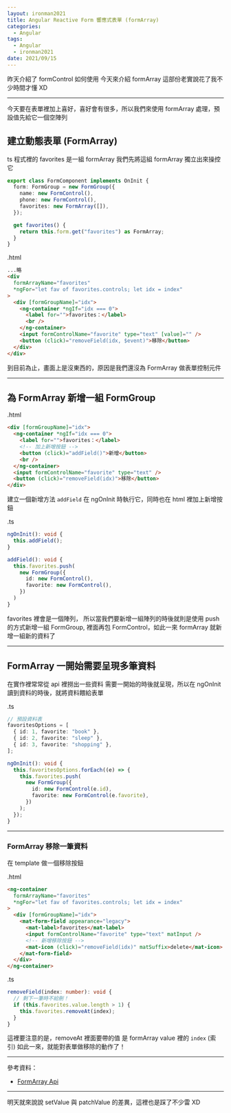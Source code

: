 ```yaml
---
layout: ironman2021
title: Angular Reactive Form 響應式表單 (formArray)
categories:
  - Angular
tags:
  - Angular
  - ironman2021
date: 2021/09/15
---
```


昨天介紹了 formControl 如何使用
今天來介紹 formArray
這部份老實說花了我不少時間才懂 XD

---

今天要在表單裡加上喜好，喜好會有很多，所以我們來使用 formArray 處理，預設值先給它一個空陣列

## 建立動態表單 (FormArray)

ts 程式裡的 favorites 是一組 formArray
我們先將這組 formArray 獨立出來操控它

```ts
export class FormComponent implements OnInit {
  form: FormGroup = new FormGroup({
    name: new FormControl(),
    phone: new FormControl(),
    favorites: new FormArray([]),
  });

  get favorites() {
    return this.form.get("favorites") as FormArray;
  }
}
```

.html

```html
...略
<div
  formArrayName="favorites"
  *ngFor="let fav of favorites.controls; let idx = index"
>
  <div [formGroupName]="idx">
    <ng-container *ngIf="idx === 0">
      <label for="">favorites：</label>
      <br />
    </ng-container>
    <input formControlName="favorite" type="text" [value]="" />
    <button (click)="removeField(idx, $event)">移除</button>
  </div>
</div>
```

到目前為止，畫面上是沒東西的，原因是我們還沒為 FormArray 做表單控制元件

---

## 為 FormArray 新增一組 FormGroup

.html

```html
<div [formGroupName]="idx">
  <ng-container *ngIf="idx === 0">
    <label for="">favorites：</label>
    <!-- 加上新增按鈕 -->
    <button (click)="addField()">新增</button>
    <br />
  </ng-container>
  <input formControlName="favorite" type="text" />
  <button (click)="removeField(idx)">移除</button>
</div>
```

建立一個新增方法 `addField` 在 ngOnInit 時執行它，同時也在 html 裡加上新增按鈕

.ts

```ts
ngOnInit(): void {
  this.addField();
}

addField(): void {
  this.favorites.push(
    new FormGroup({
      id: new FormControl(),
      favorite: new FormControl(),
    })
  )
}
```

favorites 裡會是一個陣列，
所以當我們要新增一組陣列的時後就則是使用 push 的方式新增一組 FormGroup, 裡面再包 FormControl，如此一來 formArray 就新增一組新的資料了

---

## FormArray 一開始需要呈現多筆資料

在實作裡常常從 api 裡撈出一些資料 需要一開始的時後就呈現，所以在 ngOnInit 讀到資料的時後，就將資料餵給表單

.ts

```ts
// 預設資料表
favoritesOptions = [
  { id: 1, favorite: "book" },
  { id: 2, favorite: "sleep" },
  { id: 3, favorite: "shopping" },
];

ngOnInit(): void {
  this.favoritesOptions.forEach((e) => {
    this.favorites.push(
      new FormGroup({
        id: new FormControl(e.id),
        favorite: new FormControl(e.favorite),
      })
    );
  });
}
```

---

### FormArray 移除一筆資料

在 template 做一個移除按鈕

.html

```html
<ng-container
  formArrayName="favorites"
  *ngFor="let fav of favorites.controls; let idx = index"
>
  <div [formGroupName]="idx">
    <mat-form-field appearance="legacy">
      <mat-label>favorites</mat-label>
      <input formControlName="favorite" type="text" matInput />
      <!-- 新增移除按鈕 -->
      <mat-icon (click)="removeField(idx)" matSuffix>delete</mat-icon>
    </mat-form-field>
  </div>
</ng-container>
```

.ts

```ts
removeField(index: number): void {
  // 剩下一筆時不給刪！
  if (this.favorites.value.length > 1) {
    this.favorites.removeAt(index);
  }
}
```

這裡要注意的是，removeAt 裡面要帶的值 是 formArray value 裡的 `index` (索引)
如此一來，就能對表單做移除的動作了！

---

參考資料：

- [FormArray Api](https://angular.tw/api/forms/FormArray)

---

明天就來說說 setValue 與 patchValue 的差異，這裡也是踩了不少雷 XD
